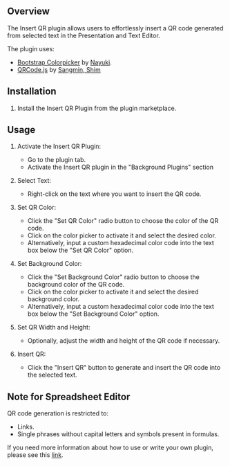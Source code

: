 ## Overview

The Insert QR plugin allows users to effortlessly insert a QR code generated from selected text in the Presentation and Text Editor.

The plugin uses:

- [Bootstrap Colorpicker](https://github.com/itsjavi/bootstrap-colorpicker) by [Nayuki](https://github.com/nayuki).
- [QRCode.js](https://www.nayuki.io/page/qr-code-generator-library) by [Sangmin, Shim](https://github.com/davidshimjs)

## Installation

1. Install the Insert QR Plugin from the plugin marketplace.

## Usage

1. Activate the Insert QR Plugin:
   - Go to the plugin tab.
   - Activate the Insert QR plugin in the "Background Plugins" section

2. Select Text:
   - Right-click on the text where you want to insert the QR code.

3. Set QR Color:
   - Click the "Set QR Color" radio button to choose the color of the QR code.
   - Click on the color picker to activate it and select the desired color.
   - Alternatively, input a custom hexadecimal color code into the text box below the "Set QR Color" option.

4. Set Background Color:
   - Click the "Set Background Color" radio button to choose the background color of the QR code.
   - Click on the color picker to activate it and select the desired background color.
   - Alternatively, input a custom hexadecimal color code into the text box below the "Set Background Color" option.

5. Set QR Width and Height:
   - Optionally, adjust the width and height of the QR code if necessary.

6. Insert QR:
   - Click the "Insert QR" button to generate and insert the QR code into the selected text.

## Note for Spreadsheet Editor
QR code generation is restricted to:
- Links.
- Single phrases without capital letters and symbols present in formulas.

If you need more information about how to use or write your own plugin, please see this [link](https://api.onlyoffice.com/plugin/basic).
